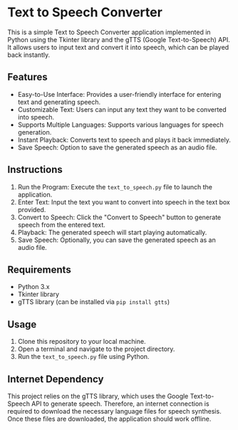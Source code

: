   <h1>Text to Speech Converter</h1>
  <p>This is a simple Text to Speech Converter application implemented in Python using the Tkinter library and the gTTS (Google Text-to-Speech) API. It allows users to input text and convert it into speech, which can be played back instantly.</p>
  
  <h2>Features</h2>
  <ul>
      <li>Easy-to-Use Interface: Provides a user-friendly interface for entering text and generating speech.</li>
      <li>Customizable Text: Users can input any text they want to be converted into speech.</li>
      <li>Supports Multiple Languages: Supports various languages for speech generation.</li>
      <li>Instant Playback: Converts text to speech and plays it back immediately.</li>
      <li>Save Speech: Option to save the generated speech as an audio file.</li>
  </ul>
  
  <h2>Instructions</h2>
  <ol>
      <li>Run the Program: Execute the <code>text_to_speech.py</code> file to launch the application.</li>
      <li>Enter Text: Input the text you want to convert into speech in the text box provided.</li>
      <li>Convert to Speech: Click the "Convert to Speech" button to generate speech from the entered text.</li>
      <li>Playback: The generated speech will start playing automatically.</li>
      <li>Save Speech: Optionally, you can save the generated speech as an audio file.</li>
  </ol>
  
  <h2>Requirements</h2>
  <ul>
      <li>Python 3.x</li>
      <li>Tkinter library</li>
      <li>gTTS library (can be installed via <code>pip install gtts</code>)</li>
  </ul>
  
  <h2>Usage</h2>
  <ol>
      <li>Clone this repository to your local machine.</li>
      <li>Open a terminal and navigate to the project directory.</li>
      <li>Run the <code>text_to_speech.py</code> file using Python.</li>
  </ol>

  <h2>Internet Dependency</h2>
  <p>This project relies on the gTTS library, which uses the Google Text-to-Speech API to generate speech. Therefore, an internet connection is required to download the necessary language files for speech synthesis. Once these files are downloaded, the application should work offline.</p>

